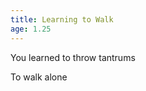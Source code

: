 ```yaml
---
title: Learning to Walk
age: 1.25
---
```

You learned to throw tantrums <Mod stat="PRE"></Mod>

To walk alone <Mod stat="STR"></Mod>

